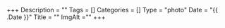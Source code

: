 +++
Description = ""
Tags = []
Categories = []
Type = "photo"
Date = "{{ .Date }}"
Title = ""
ImgAlt =""
+++
